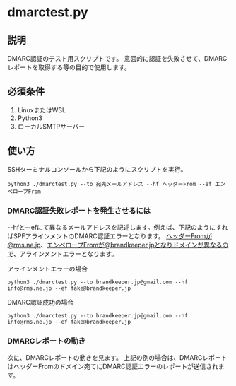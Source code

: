 # dmarctest.py

## 説明
DMARC認証のテスト用スクリプトです。
意図的に認証を失敗させて、DMARCレポートを取得する等の目的で使用します。

## 必須条件
1. LinuxまたはWSL
2. Python3
3. ローカルSMTPサーバー

## 使い方
SSHターミナルコンソールから下記のようにスクリプトを実行。

```
python3 ./dmarctest.py --to 宛先メールアドレス --hf ヘッダーFrom --ef エンベロープFrom
```

###  DMARC認証失敗レポートを発生させるには
--hfと--efにて異なるメールアドレスを記述します。例えば、下記のようにすればSPFアラインメントのDMARC認証エラーとなります。
ヘッダーFromが@rms.ne.jp、エンベロープFromが@brandkeeper.jpとなりドメインが異なるので、アラインメントエラーとなります。

アラインメントエラーの場合
```
python3 ./dmarctest.py --to brandkeeper.jp@gmail.com --hf info@rms.ne.jp --ef fake@brandkeeper.jp
```

DMARC認証成功の場合
```
python3 ./dmarctest.py --to brandkeeper.jp@gmail.com --hf info@rms.ne.jp --ef fake@brandkeeper.jp
```


### DMARCレポートの動き
次に、DMARCレポートの動きを見ます。
上記の例の場合は、DMARCレポートはヘッダーFromのドメイン宛てにDMARC認証エラーのレポートが送信されます。




